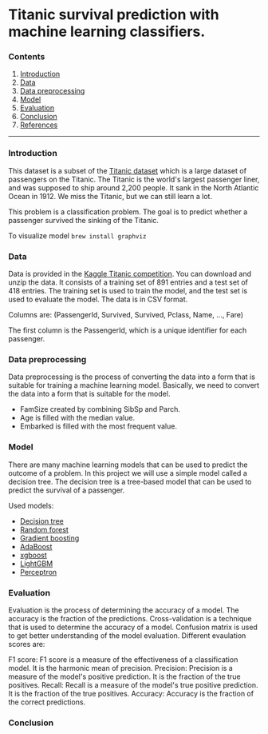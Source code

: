 # Titanic survival prediction with machine learning classifiers.


### Contents

1. [Introduction](#introduction) 
2. [Data](#data)
3. [Data preprocessing](#data-preprocessing)
4. [Model](#model)
5. [Evaluation](#evaluation)
6. [Conclusion](#conclusion)
7. [References](#references)

***

### Introduction

This dataset is a subset of the [Titanic dataset](https://www.kaggle.com/c/titanic) which is a large dataset of 
passengers on the Titanic. The Titanic is the world's largest passenger liner, and was supposed to ship around
2,200 people. It sank in the North Atlantic Ocean in 1912. We miss the Titanic, but we can still learn a lot.

This problem is a classification problem. The goal is to predict whether a passenger survived the sinking of the Titanic.

To visualize model 
`brew install graphviz`


### Data

Data is provided in the [Kaggle Titanic competition](https://www.kaggle.com/c/titanic). You can download and unzip the
data. It consists of a training set of 891 entries and a test set of 418 entries. The training set is used to train the
model, and the test set is used to evaluate the model. The data is in CSV format.

Columns are: (PassengerId, Survived, Survived, Pclass, Name, ..., Fare)

The first column is the PassengerId, which is a unique identifier for each
passenger.


### Data preprocessing

Data preprocessing is the process of converting the data into a form that is suitable for training a machine
learning model. Basically, we need to convert the data into a form that is suitable for the model.

* FamSize created by combining SibSp and Parch.
* Age is filled with the median value.
* Embarked is filled with the most frequent value.






### Model

There are many machine learning models that can be used to predict the outcome of a problem. In this project we will 
use a simple model called a decision tree. The decision tree is a tree-based model that can be used to predict the 
survival of a passenger. 

Used models:
* [Decision tree](http://scikit-learn.org/stable/modules/tree.html)
* [Random forest](http://scikit-learn.org/stable/modules/generated/sklearn.ensemble.RandomForestClassifier.html)
* [Gradient boosting](http://scikit-learn.org/stable/modules/generated/sklearn.ensemble.GradientBoostingClassifier.html)
* [AdaBoost](http://scikit-learn.org/stable/modules/generated/sklearn.ensemble.AdaBoostClassifier.html)
* [xgboost](http://xgboost.readthedocs.io/en/latest/model.html)
* [LightGBM](https://lightgbm.readthedocs.io/en/latest/index.html)
* [Perceptron](http://scikit-learn.org/stable/modules/generated/sklearn.linear_model.Perceptron.html)


### Evaluation

Evaluation is the process of determining the accuracy of a model. The accuracy is the fraction of the predictions. 
Cross-validation is a technique that is used to determine the accuracy of a model. Confusion matrix is used to get
better understanding of the model evaluation. Different evaulation scores are:

F1 score: F1 score is a measure of the effectiveness of a classification model. It is the harmonic mean of precision.
Precision: Precision is a measure of the model's positive prediction. It is the fraction of the true positives.
Recall: Recall is a measure of the model's true positive prediction. It is the fraction of the true positives.
Accuracy: Accuracy is the fraction of the correct predictions.


### Conclusion

